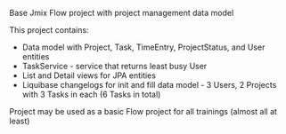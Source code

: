 Base Jmix Flow project with project management data model

This project contains:
- Data model with Project, Task, TimeEntry, ProjectStatus, and User entities
- TaskService - service that returns least busy User
- List and Detail views for JPA entities
- Liquibase changelogs for init and fill data model - 3 Users, 2 Projects with 3 Tasks in each (6 Tasks in total)

Project may be used as a basic Flow project for all trainings (almost all at least)
